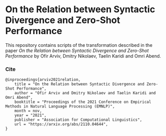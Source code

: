 On the Relation between Syntactic Divergence and Zero-Shot Performance
============================

This repository contains scripts of the transformation described in the paper _On the Relation between Syntactic Divergence and Zero-Shot Performance_ by 
Ofir Arviv, Dmitry Nikolaev, Taelin Karidi and Omri Abend.

### Cite
```
@inproceedings{arviv2021relation,
    title = "On the Relation between Syntactic Divergence and Zero-Shot Performance",
    author = "Ofir Arviv and Dmitry Nikolaev and Taelin Karidi and Omri Abend",
    booktitle = "Proceedings of the 2021 Conference on Empirical Methods in Natural Language Processing (EMNLP)",
    month = nov,
    year = "2021",
    publisher = "Association for Computational Linguistics",
    url = "https://arxiv.org/abs/2110.04644",
}
```

